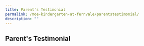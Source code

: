 ```yaml
---
title: Parent's Testimonial
permalink: /moe-kindergarten-at-fernvale/parentstestimonial/
description: ""
---
```

## Parent's Testimonial